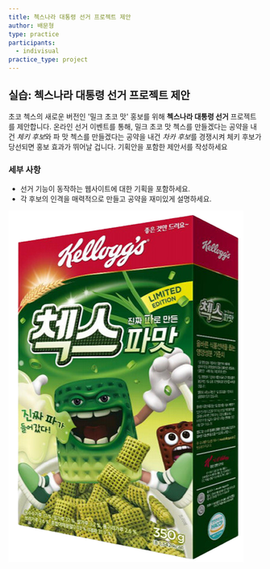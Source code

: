 ```yaml
---
title: 첵스나라 대통령 선거 프로젝트 제안
author: 배문형
type: practice
participants:
  - indivisual
practice_type: project
---
```


## 실습: 첵스나라 대통령 선거 프로젝트 제안

초코 첵스의 새로운 버전인 '밀크 초코 맛' 홍보를 위해 **첵스나라 대통령 선거** 프로젝트를 제안합니다. 온라인 선거 이벤트를 통해, 밀크 초코 맛 첵스를 만들겠다는 공약을 내건 *체키 후보*와 파 맛 첵스를 만들겠다는 공약을 내건 *차카 후보*를 경쟁시켜 체키 후보가 당선되면 홍보 효과가 뛰어날 겁니다. 기획안을 포함한 제안서를 작성하세요

### 세부 사항

- 선거 기능이 동작하는 웹사이트에 대한 기획을 포함하세요.
- 각 후보의 인격을 매력적으로 만들고 공약을 재미있게 설명하세요.

![](../attachments/spring_onion_cheks.png)